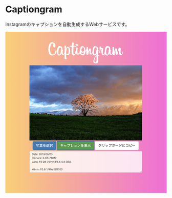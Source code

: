 # Captiongram
Instagramのキャプションを自動生成するWebサービスです。

![Captiongram](https://github.com/Aries1A/Captiongram/blob/images/docs/img/ed654677dad2cf3a79386820f78e1418-png.png)
